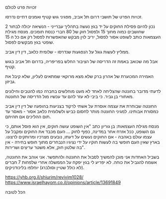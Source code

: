 זכויות פרט לכולם

זכויות הפרט של תושבי דרום תל אביב, מפגיני גוש קטיף ואמנים דתיים נדרסו.

נכון להיום פסילת החוקים על יד בגץ נעשה בתהליך עברייני - הנשיאה יכולה לבחור 2 שחושבים כמוה מתוך 15 ולפסול חוק של 80 חברי כנסת תומכים. מנסח מגילת העצמאות כותב לשופט אסור לפסול, יריב לוין מבקש שהאפשרות לפסול רק אם כל ה 15 שופטי בגץ מבקשים לפסול.

ממליץ לעשות גוגל על הנפגעות שנדרסו  - שלומית כלאב, דין דין אביב.

אבל מה שכואב באמת זה הדריסה של הציבור החלש בפריפריה, בדרום תל אביב בגוש קטיף.

האמירה המכוערת של אהרון ברק שלא מצא מרוקאי שמתאים לעליון, שלא קיבל את גביזון.

לדעתי מדובר בחונטה שהצליחה לאחד לא מעט מוחלשים בחברה כמו להטבים וחילונים מאחורי בן גביר. כי ביבי לא עזר להם עד עכשיו מול הדריסה של החונטה.

החונטה שבוחרת את עצמה אוסרת על אשתי לרקוד בצניעות בהופעה של דין דין אביב כמסורת אבותינו.
למגיני החונטה מותר לחסום כביש ולשלומית כלאב אסור - מאסר עד תום ההליכים אם תהיתם.

מנסח מגילת העצמאות: בן גוריון כתב "אין השופט עושה חוקים, אין הוא פוסל אותם, כי גם השופט, ככל אזרח אחר במדינה, כפוף לחוק ... העם מכבד את החוקים ומקבל על עצמו עוּלם באהבה - אם החוקים נעשים על דעתו, נובעים מצרכיו ומרותקים לרצונו. בארץ שאין העם חופשי בה לעשות חוקיו על ידי נציגיו הנבחרים מתוך חופש בחירה - אין בה שלטון חוק, אלא משטר עריצים ושרירות".

בשביל האחדות אני מוכן להמשיך לסבול את החונטה ולהתפשר.
אני אוהב את החונטה, אשמח להגביל את כוחה.
לא יפריע לי בגץ יפקח על הממשלה אחרי שלפחות 7 חברים (לא כולל שטיין וסולברג) יוחלפו בליכודניקים.

https://yhb.org.il/shiurim/revivim1028/
https://www.israelhayom.co.il/opinions/article/13691849

הכל לטובה
